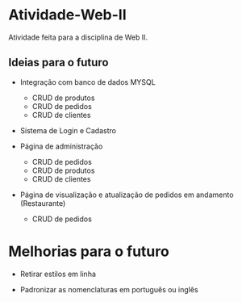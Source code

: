 # Atividade-Web-II
Atividade feita para a disciplina de Web II.


## Ideias para o futuro

- Integração com banco de dados MYSQL
    - CRUD de produtos
    - CRUD de pedidos
    - CRUD de clientes

- Sistema de Login e Cadastro

- Página de administração
    - CRUD de pedidos
    - CRUD de produtos
    - CRUD de clientes

- Página de visualização e atualização de pedidos em andamento (Restaurante)
    - CRUD de pedidos

# Melhorias para o futuro

- Retirar estilos em linha

- Padronizar as nomenclaturas em português ou inglês